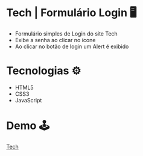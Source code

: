 # Tech | Formulário Login 🖥️

- Formulário simples de Login do site Tech
- Exibe a senha ao clicar no ícone
- Ao clicar no botão de login um Alert é exibido


# Tecnologias ⚙️

- HTML5
- CSS3
- JavaScript


# Demo 🕹️
[Tech](https://izabellaloyse.github.io/tech-formulario-login/)
